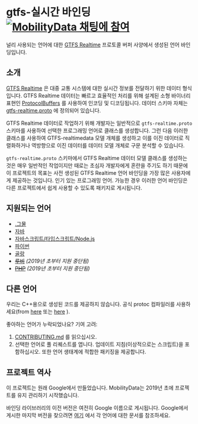 # gtfs-실시간 바인딩 [![MobilityData 채팅에 참여](https://img.shields.io/badge/chat-on%20slack-red)](https://bit.ly/mobilitydata-slack)

널리 사용되는 언어에 대한 [GTFS Realtime](https://github.com/google/transit/tree/master/gtfs-realtime) 프로토콜 버퍼 사양에서 생성된 언어 바인딩입니다.

## 소개

[GTFS Realtime](https://github.com/google/transit/tree/master/gtfs-realtime) 은 대중 교통 시스템에 대한 실시간 정보를 전달하기 위한 데이터 형식입니다. GTFS Realtime 데이터는 빠르고 효율적인 처리를 위해 설계된 소형 바이너리 표현인 [ProtocolBuffers](https://developers.google.com/protocol-buffers/) 를 사용하여 인코딩 및 디코딩됩니다. 데이터 스키마 자체는 [gtfs-realtime.proto](https://github.com/google/transit/blob/master/gtfs-realtime/proto/gtfs-realtime.proto) 에 정의되어 있습니다.

GTFS Realtime 데이터로 작업하기 위해 개발자는 일반적으로 `gtfs-realtime.proto` 스키마를 사용하여 선택한 프로그래밍 언어로 클래스를 생성합니다. 그런 다음 이러한 클래스를 사용하여 GTFS-realtimedata 모델 개체를 생성하고 이를 이진 데이터로 직렬화하거나 역방향으로 이진 데이터를 데이터 모델 개체로 구문 분석할 수 있습니다.

`gtfs-realtime.proto` 스키마에서 GTFS Realtime 데이터 모델 클래스를 생성하는 것은 매우 일반적인 작업이지만 때로는 초심자 개발자에게 혼란을 주기도 하기 때문에 이 프로젝트의 목표는 사전 생성된 GTFS Realtime 언어 바인딩을 가장 많은 사용자에게 제공하는 것입니다. 인기 있는 프로그래밍 언어. 가능한 경우 이러한 언어 바인딩은 다른 프로젝트에서 쉽게 사용할 수 있도록 패키지로 게시됩니다.

## 지원되는 언어

* [.그물](dotnet.md)
* [자바](java.md)
* [자바스크립트/타입스크립트/Node.js](nodejs.md)
* [파이썬](python.md)
* [골랑](golang.md)
* ~~[루비](ruby.md)~~ *(2019년 초부터 지원 중단됨)*
* ~~[PHP](php.md)~~ *(2019년 초부터 지원 중단됨)*

## 다른 언어

우리는 C++용으로 생성된 코드를 제공하지 않습니다. 공식 protoc 컴파일러를 사용하세요(from [here](https://developers.google.com/protocol-buffers/docs/downloads) 또는 [here](https://github.com/google/protobuf) ).

좋아하는 언어가 누락되었나요? 기여 고려:

1. [CONTRIBUTING.md](https://github.com/MobilityData/gtfs-realtime-bindings/blob/master/CONTRIBUTING.md) 를 읽으십시오.
2. 선택한 언어로 풀 리퀘스트를 엽니다. 업데이트 지침(이상적으로는 스크립트)을 포함하십시오. 또한 언어 생태계에 적합한 패키징을 제공합니다.

## 프로젝트 역사

이 프로젝트는 원래 Google에서 만들었습니다. MobilityData는 2019년 초에 프로젝트를 유지 관리하기 시작했습니다.

바인딩 라이브러리의 이전 버전은 여전히 Google 이름으로 게시됩니다. Google에서 게시한 마지막 버전을 찾으려면 [여기](https://github.com/MobilityData/gtfs-realtime-bindings/tree/final-google-version) 에서 각 언어에 대한 문서를 참조하세요.
